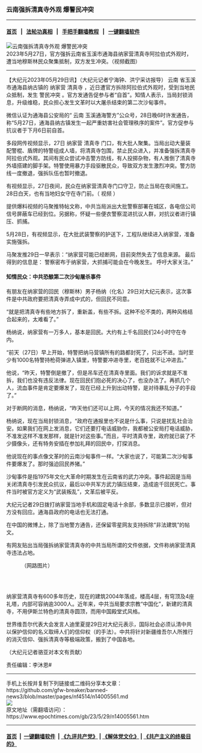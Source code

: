 ### 云南强拆清真寺外观 爆警民冲突
------------------------

#### [首页](https://github.com/gfw-breaker/banned-news3/blob/master/README.md) &nbsp;&nbsp;|&nbsp;&nbsp; [法轮功真相](https://github.com/begood0513/basic/blob/master/README.md)  &nbsp;&nbsp;|&nbsp;&nbsp; [手把手翻墙教程](https://github.com/gfw-breaker/guides/wiki)  &nbsp;&nbsp;|&nbsp;&nbsp; [一键翻墙软件](https://github.com/gfw-breaker/nogfw/blob/master/README.md)  



<div><img alt="云南强拆清真寺外观 爆警民冲突" class="attachment-djy_600_400 size-djy_600_400 wp-post-image" src="https://i.epochtimes.com/assets/uploads/2023/05/id14005594-b65575b7593b626ea40dff901a9b812c-600x400.png"/>
<div class="caption">
 2023年5月27日，官方强拆云南省玉溪市通海县纳家营清真寺阿拉伯式外观时，遭当地穆斯林民众聚集抵制，双方发生冲突。（视频截图）
</div></div><hr/>


<div><p>
 【大纪元2023年05月29日讯】（大纪元记者宁海钟、洪宁采访报导）
 <ok href="https://www.epochtimes.com/gb/tag/%E4%BA%91%E5%8D%97.html">
  云南
 </ok>
 省玉溪市通海县纳古镇的
 <ok href="https://www.epochtimes.com/gb/tag/%E7%BA%B3%E5%AE%B6%E8%90%A5.html">
  纳家营
 </ok>
 <ok href="https://www.epochtimes.com/gb/tag/%E6%B8%85%E7%9C%9F%E5%AF%BA.html">
  清真寺
 </ok>
 ，近日遭官方拆除阿拉伯式外观时，受到当地民众抵制，发生
 <ok href="https://www.epochtimes.com/gb/tag/%E8%AD%A6%E6%B0%91%E5%86%B2%E7%AA%81.html">
  警民冲突
 </ok>
 。官方发通告促参与者“自首”。知情人表示，当局封锁消息，升级维稳，民众担心发生文革时以大屠杀结束的第二次沙甸事件。
</p>
<p>
 微信认证为通海县公安局的“
 <ok href="https://www.epochtimes.com/gb/tag/%E4%BA%91%E5%8D%97.html">
  云南
 </ok>
 玉溪通海警方”公众号，28日晚6时许发通告，称“5月27日，通海县纳古镇发生一起严重妨害社会管理秩序的案件”。官方促参与抗议者于下月6日前自首。
</p>
<p>
 多段网传视频显示，27日
 <ok href="https://www.epochtimes.com/gb/tag/%E7%BA%B3%E5%AE%B6%E8%90%A5.html">
  纳家营
 </ok>
 <ok href="https://www.epochtimes.com/gb/tag/%E6%B8%85%E7%9C%9F%E5%AF%BA.html">
  清真寺
 </ok>
 门口，有大批人聚集。当局出动大量装配警棍、盾牌的特警组成人墙，将清真寺包围，禁止民众进入，并准备强拆清真寺阿拉伯式外观。其间有民众尝试冲击警方防线，有人投掷杂物，有人推倒了清真寺外墙搭建的脚手架。特警使用暴力手段驱散民众，导致双方发生激烈冲突。警方防线一度撤退，强拆队伍也暂时撤退。
 <br/>
</p>
<p>
</p>
<p>
 有视频显示，27日夜间，民众在纳家营清真寺门口守卫，防止当局在夜间施工。28日白天，也有当地妇女守在寺门前。（
 <ok href="https://www.ganjing.com/shorts/1fso2bn2npg5kie8tsbUj98ag1jo1c">
  视频
 </ok>
 ）
</p>
<p>
 提供爆料视频的马聚推特帖文称，中共当局派出大批警察部署在城区，各电信公司信号屏蔽车已经到位。另据称，怀疑一些便衣警察混进抗议人群，对抗议者进行镇压、抓捕。
 <br/>
</p>
<p>
 5月28日，有视频显示，在大批武装警察的护送下，工程队继续进入纳家营，准备实施强拆。
 <br/>
</p>
<p>
 马聚发推29日一早表示：“纳家营可能已经断网，目前突然失去了信息来源。 最后得到的信息是： 警察密布于纳家营，大抓捕可能会在今晚发生。 呼吁大家关注。”
</p>
<h4>
 知情民众：中共恐酿第二次沙甸屠杀事件
</h4>
<p class="p1">
 有朋友在纳家营的回民（穆斯林）男子杨纳（化名）29日对大纪元表示，这次事件是中共政府要把清真寺弄成中式的，但回民不同意。
</p>
<p class="p1">
 “就是把清真寺有些地方拆了，重新盖，有些不拆。这种不伦不类的，两种风格结合起来的，太难看了。”
</p>
<p class="p1">
 杨纳说，纳家营有一万多人，基本是回民。大约有上千名回民们24小时守在寺内。
</p>
<p class="p1">
 “前天（27日）早上开始，特警把纳马营镇所有的路都封死了，只出不进。当时至少有1000名特警持枪荷弹进入镇里，特警要冲进寺里，老百姓就不让冲进去。”
</p>
<p class="p1">
 他说，“昨天，特警倒是撤了，但是吊车还在清真寺里面。我们的诉求就是不准拆，我们也没有违反法律。现在回民们抱必死的决心了，也没办法了。再抓几个人，流血事件是肯定要爆发了，现在已经上升到出动特警，是对待暴乱分子的手段了。”
</p>
<p class="p1">
 对于断网的消息，杨纳说，“昨天他们还可以上网，今天的情况我还不知道。”
</p>
<p class="p1">
 杨纳说，现在当局封锁消息，“政府在通报里也不说是什么事，只说是扰乱社会治安。如果我们在网上发消息，它们还要打电话威胁你，我都被公安局打电话威胁，不准发这样不准发那样，就是针对这些事。”而且，平时清真寺里，政府就已装了不少摄像头，还有特务安插在参加礼拜的回民中，打探消息。
</p>
<p class="p1">
 他说现在的事点像文革时的云南沙甸事件一样。“大家也说了，可能第二次沙甸事件要爆发了。那时强迫回民养猪。”
</p>
<p class="p1">
 沙甸事件是指1975年文化大革命时期发生在云南省的武力冲突。事件起因是当局关闭清真寺引发民众抗议，最后以中共军方武力镇压结束，造成逾千回民死亡。事件当时被官方定义为“武装叛乱”，文革后被平反。
</p>
<p class="p1">
 大纪元记者29日拨打纳家营当地手机和固定电话十余部，多数显示已接听，但对方没有回应。通海县政府的电话也无法打通。
</p>
<p>
 在中国的微博上，除了当地警方通告，还保留零星网友支持拆除“非法建筑”的帖文。
</p>
<p>
 有网友贴出当局强拆纳家营清真寺的中共当局所谓的文件依据，文件称纳家营清真寺违法占地。
</p>
<div class="mceTemp">
</div>
<figure aria-describedby="caption-attachment-14005586" class="wp-caption aligncenter" id="attachment_14005586" style="width: 600px">
 <ok href="https://i.epochtimes.com/assets/uploads/2023/05/id14005586-FxHbqh9WwAA175I.jpeg" target="_blank">
  <img alt="" class="size-large wp-image-14005586" src="https://i.epochtimes.com/assets/uploads/2023/05/id14005586-FxHbqh9WwAA175I-600x748.jpeg"/>
 </ok>
 <br/><figcaption class="wp-caption-text" id="caption-attachment-14005586">
  （网路图片）
 </figcaption><br/>
</figure><br/>
<p>
 纳家营清真寺有600多年历史，现在的建筑2004年落成，楼高4层，有穹顶及4座礼塔，内部可容纳逾3000人。近年来，中共当局要求宗教“中国化”，新建的清真寺，不用伊斯兰特色的清真寺圆顶，而用中国殿堂式风格。
</p>
<p>
 世界维吾尔代表大会发言人迪里夏提29日对大纪元表示，国际社会必须认清中共以保护信仰的名义取缔人们的信仰权（的手法）。中共将针对新疆维吾尔人所推行的消灭信仰、强拆清真寺等极端政策，搬到了中国各地。
</p>
<p>
 （大纪元记者骆亚对本文有贡献）
</p>
<p>
 责任编辑：李沐恩#
</p>
</div>
<hr/>
手机上长按并复制下列链接或二维码分享本文章：<br/>
https://github.com/gfw-breaker/banned-news3/blob/master/pages/nf4514/n14005561.md <br/>
<a href='https://github.com/gfw-breaker/banned-news3/blob/master/pages/nf4514/n14005561.md'><img src='https://github.com/gfw-breaker/banned-news3/blob/master/pages/nf4514/n14005561.md.png'/></a> <br/>
原文地址（需翻墙访问）：https://www.epochtimes.com/gb/23/5/29/n14005561.htm


------------------------
#### [首页](https://github.com/gfw-breaker/banned-news3/blob/master/README.md) &nbsp;|&nbsp; [一键翻墙软件](https://github.com/gfw-breaker/nogfw/blob/master/README.md) &nbsp;| [《九评共产党》](https://github.com/gfw-breaker/9ping.md/blob/master/README.md#九评之一评共产党是什么) | [《解体党文化》](https://github.com/gfw-breaker/jtdwh.md/blob/master/README.md) | [《共产主义的终极目的》](https://github.com/gfw-breaker/gczydzjmd.md/blob/master/README.md)


<img src='http://gfw-breaker.win/banned-news3/pages/nf4514/n14005561.md' width='0px' height='0px'/>